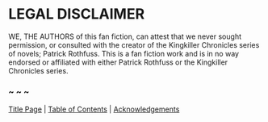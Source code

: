 # LEGAL DISCLAIMER

WE, THE AUTHORS of this fan fiction, can attest that we never sought permission, or consulted with the creator of the Kingkiller Chronicles series of novels; Patrick Rothfuss. This is a fan fiction work and is in no way endorsed or affiliated with either Patrick Rothfuss or the Kingkiller Chronicles series.

### ~ ~ ~

[Title Page](Title_Page.md) | [Table of Contents](Table_of_Contents.md) | [Acknowledgements](Acknowledgements.md)
